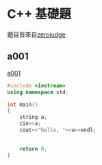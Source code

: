 # C++ 基礎題

題目皆來自[zerojudge](https://zerojudge.tw)

## a001
[a001](https://zerojudge.tw/ShowProblem?problemid=a001)

```cpp
#include <iostream>
using namespace std;

int main()
{
	string a;
	cin>>a;
	cout<<"hello, "<<a<<endl;

	
	return 0;
}
```

